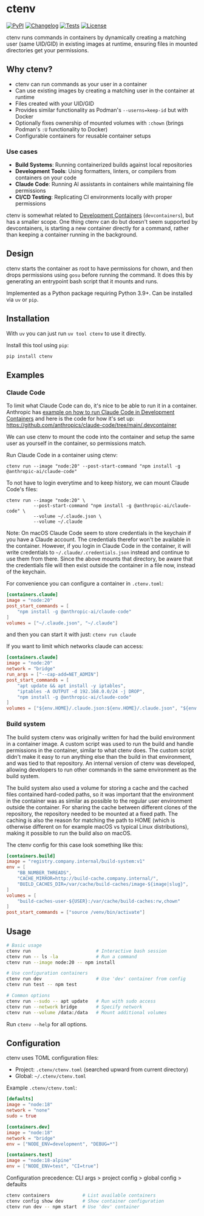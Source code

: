 # ctenv

[![PyPI](https://img.shields.io/pypi/v/ctenv.svg)](https://pypi.org/project/ctenv/)
[![Changelog](https://img.shields.io/github/v/release/osks/ctenv?include_prereleases&label=changelog)](https://github.com/osks/ctenv/releases)
[![Tests](https://github.com/osks/ctenv/actions/workflows/test.yml/badge.svg)](https://github.com/osks/ctenv/actions/workflows/test.yml)
[![License](https://img.shields.io/badge/license-Apache%202.0-blue.svg)](https://github.com/osks/ctenv/blob/master/LICENSE)

ctenv runs commands in containers by dynamically creating a matching user (same UID/GID) in existing images at runtime, ensuring files in mounted directories get your permissions.

## Why ctenv?

- ctenv can run commands as your user in a container
- Can use existing images by creating a matching user in the container at runtime
- Files created with your UID/GID
- Provides similar functionality as Podman's `--userns=keep-id` but with Docker
- Optionally fixes ownership of mounted volumes with `:chown` (brings Podman's `:U` functionality to Docker)
- Configurable containers for reusable container setups

### Use cases

- **Build Systems**: Running containerized builds against local repositories
- **Development Tools**: Using formatters, linters, or compilers from containers on your code
- **Claude Code**: Running AI assistants in containers while maintaining file permissions
- **CI/CD Testing**: Replicating CI environments locally with proper permissions

ctenv is somewhat related to [Development
Containers](https://containers.dev/) (`devcontainers`), but has a
smaller scope. One thing ctenv can do but doesn't seem supported by
devcontainers, is starting a new container directly for a command,
rather than keeping a container running in the background.

## Design

ctenv starts the container as root to have permissions for chown, and
then drops permissions using `gosu` before running the command. It
does this by generating an entrypoint bash script that it mounts and
runs.

Implemented as a Python package requiring Python 3.9+. Can be installed via `uv` or `pip`.

## Installation

With `uv` you can just run `uv tool ctenv` to use it directly.

Install this tool using `pip`:
```bash
pip install ctenv
```

## Examples

### Claude Code

To limit what Claude Code can do, it's nice to be able to run it in a container.
Anthropic has [example on how to run Claude Code in Development Containers](https://docs.anthropic.com/en/docs/claude-code/devcontainer)
and here is the code for how it's set up: https://github.com/anthropics/claude-code/tree/main/.devcontainer

We can use ctenv to mount the code into the container and setup
the same user as yourself in the container, so permissions match.

Run Claude Code in a container using ctenv:

```shell
ctenv run --image "node:20" --post-start-command "npm install -g @anthropic-ai/claude-code"
```

To not have to login everytime and to keep history, we can mount Claude Code's files:

```shell
ctenv run --image "node:20" \
          --post-start-command "npm install -g @anthropic-ai/claude-code" \
          --volume ~/.claude.json \
          --volume ~/.claude
```

Note: On macOS Claude Code seem to store credentials in the keychain
if you have a Claude account. The credentials therefor won't be
available in the container. However, if you login in Claude Code in
the container, it will write credentials to
`~/.claude/.credentials.json` instead and continue to use them from
there. Since the above mounts that directory, be aware that the
credentials file will then exist outside the container in a file now,
instead of the keychain.

For convenience you can configure a container in `.ctenv.toml`:

```toml
[containers.claude]
image = "node:20"
post_start_commands = [
    "npm install -g @anthropic-ai/claude-code"
]
volumes = ["~/.claude.json", "~/.claude"]
```

and then you can start it with just: `ctenv run claude`


If you want to limit which networks claude can access:
```toml
[containers.claude]
image = "node:20"
network = "bridge"
run_args = ["--cap-add=NET_ADMIN"]
post_start_commands = [
    "apt update && apt install -y iptables",
    "iptables -A OUTPUT -d 192.168.0.0/24 -j DROP",
    "npm install -g @anthropic-ai/claude-code"
]
volumes = ["${env.HOME}/.claude.json:${env.HOME}/.claude.json", "${env.HOME}/.claude:${env.HOME}/.claude"]
```



### Build system

The build system ctenv was originally written for had the build
environment in a container image. A custom script was used to run the
build and handle permissions in the container, similar to what ctenv
does. The custom script didn't make it easy to run anything else than
the build in that environment, and was tied to that repository. An
internal version of ctenv was developed, allowing developers to run
other commands in the same environment as the build system.

The build system also used a volume for storing a cache and the cached
files contained hard-coded paths, so it was important that the
environment in the container was as similar as possible to the regular
user environment outside the container. For sharing the cache between
different clones of the repository, the repository needed to be
mounted at a fixed path. The caching is also the reason for matching
the path to HOME (which is otherwise different on for example macOS vs
typical Linux distributions), making it possible to run the build also
on macOS.

The ctenv config for this case look something like this:

```toml
[containers.build]
image = "registry.company.internal/build-system:v1"
env = [
    "BB_NUMBER_THREADS",
    "CACHE_MIRROR=http://build-cache.company.internal/",
    "BUILD_CACHES_DIR=/var/cache/build-caches/image-${image|slug}",
]
volumes = [
    "build-caches-user-${USER}:/var/cache/build-caches:rw,chown"
]
post_start_commands = ["source /venv/bin/activate"]
```


## Usage

```bash
# Basic usage
ctenv run                        # Interactive bash session
ctenv run -- ls -la              # Run a command
ctenv run --image node:20 -- npm install

# Use configuration containers
ctenv run dev                    # Use 'dev' container from config
ctenv run test -- npm test

# Common options
ctenv run --sudo -- apt update   # Run with sudo access
ctenv run --network bridge       # Specify network
ctenv run --volume /data:/data   # Mount additional volumes
```

Run `ctenv --help` for all options.

## Configuration

ctenv uses TOML configuration files:
- Project: `.ctenv/ctenv.toml` (searched upward from current directory)
- Global: `~/.ctenv/ctenv.toml`

Example `.ctenv/ctenv.toml`:
```toml
[defaults]
image = "node:18"
network = "none"
sudo = true

[containers.dev]
image = "node:18"
network = "bridge"
env = ["NODE_ENV=development", "DEBUG=*"]

[containers.test]
image = "node:18-alpine"
env = ["NODE_ENV=test", "CI=true"]
```

Configuration precedence: CLI args > project config > global config > defaults

```bash
ctenv containers            # List available containers
ctenv config show dev       # Show container configuration
ctenv run dev -- npm start  # Use 'dev' container
```

